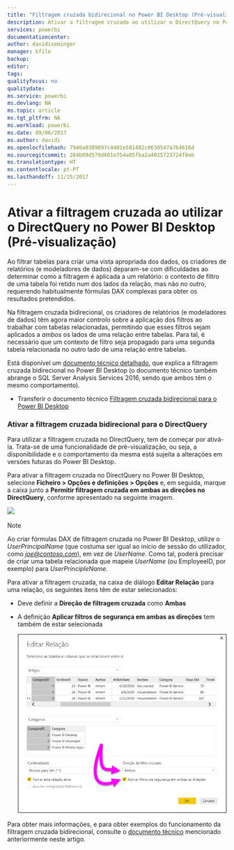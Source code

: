 ```yaml
---
title: "Filtragem cruzada bidirecional no Power BI Desktop (Pré-visualização)"
description: Ativar a filtragem cruzada ao utilizar o DirectQuery no Power BI Desktop
services: powerbi
documentationcenter: 
author: davidiseminger
manager: kfile
backup: 
editor: 
tags: 
qualityfocus: no
qualitydate: 
ms.service: powerbi
ms.devlang: NA
ms.topic: article
ms.tgt_pltfrm: NA
ms.workload: powerbi
ms.date: 09/06/2017
ms.author: davidi
ms.openlocfilehash: 7946a9389897c4401e581482c0630547a764616d
ms.sourcegitcommit: 284b09d579d601e754a05fba2a4025723724f8eb
ms.translationtype: HT
ms.contentlocale: pt-PT
ms.lasthandoff: 11/15/2017
---
```

# <a name="bidirectional-cross-filtering-using-directquery-in-power-bi-desktop-preview"></a>Ativar a filtragem cruzada ao utilizar o DirectQuery no Power BI Desktop (Pré-visualização)

Ao filtrar tabelas para criar uma vista apropriada dos dados, os criadores de relatórios (e modeladores de dados) deparam-se com dificuldades ao determinar como a filtragem é aplicada a um relatório: o contexto de filtro de uma tabela foi retido num dos lados da relação, mas não no outro, requerendo habitualmente fórmulas DAX complexas para obter os resultados pretendidos.

Na filtragem cruzada bidirecional, os criadores de relatórios (e modeladores de dados) têm agora maior controlo sobre a aplicação dos filtros ao trabalhar com tabelas relacionadas, permitindo que esses filtros sejam aplicados a *ambos* os lados de uma relação entre tabelas. Para tal, é necessário que um contexto de filtro seja propagado para uma segunda tabela relacionada no outro lado de uma relação entre tabelas.

Está disponível um [documento técnico detalhado](http://download.microsoft.com/download/2/7/8/2782DF95-3E0D-40CD-BFC8-749A2882E109/Bidirectional%20cross-filtering%20in%20Analysis%20Services%202016%20and%20Power%20BI.docx), que explica a filtragem cruzada bidirecional no Power BI Desktop (o documento técnico também abrange o SQL Server Analysis Services 2016, sendo que ambos têm o mesmo comportamento).

* Transferir o documento técnico [Filtragem cruzada bidirecional para o Power BI Desktop](http://download.microsoft.com/download/2/7/8/2782DF95-3E0D-40CD-BFC8-749A2882E109/Bidirectional%20cross-filtering%20in%20Analysis%20Services%202016%20and%20Power%20BI.docx)

### <a name="enabling-bidirectional-cross-filtering-for-directquery"></a>Ativar a filtragem cruzada bidirecional para o DirectQuery
Para utilizar a filtragem cruzada no DirectQuery, tem de começar por ativá-la. Trata-se de uma funcionalidade de pré-visualização, ou seja, a disponibilidade e o comportamento da mesma está sujeita a alterações em versões futuras do Power BI Desktop.

Para ativar a filtragem cruzada no DirectQuery no Power BI Desktop, selecione **Ficheiro > Opções e definições > Opções** e, em seguida, marque a caixa junto a **Permitir filtragem cruzada em ambas as direções no DirectQuery**, conforme apresentado na seguinte imagem.

![](media/desktop-bidirectional-filtering/bidirectional-filtering_1.png)

> [!NOTE]
> Ao criar fórmulas DAX de filtragem cruzada no Power BI Desktop, utilize o *UserPrincipalName* (que costuma ser igual ao início de sessão do utilizador, como *joe@contoso.com*), em vez de *UserName*. Como tal, poderá precisar de criar uma tabela relacionada que mapeie *UserName* (ou EmployeeID, por exemplo) para *UserPrincipleName*.
> 
> 

Para ativar a filtragem cruzada, na caixa de diálogo **Editar Relação** para uma relação, os seguintes itens têm de estar selecionados:

* Deve definir a **Direção de filtragem cruzada** como **Ambas**
* A definição **Aplicar filtros de segurança em ambas as direções** tem também de estar selecionada
  
  ![](media/desktop-bidirectional-filtering/bidirectional-filtering_2.png)

Para obter mais informações, e para obter exemplos do funcionamento da filtragem cruzada bidirecional, consulte o [documento técnico](http://download.microsoft.com/download/2/7/8/2782DF95-3E0D-40CD-BFC8-749A2882E109/Bidirectional%20cross-filtering%20in%20Analysis%20Services%202016%20and%20Power%20BI.docx) mencionado anteriormente neste artigo.

